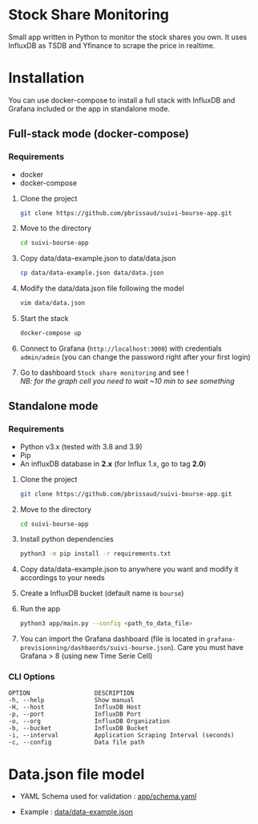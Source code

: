 
# Stock Share Monitoring

Small app written in Python to monitor the stock shares you own. It uses InfluxDB as TSDB and Yfinance to scrape the price in realtime.  

# Installation

You can use docker-compose to install a full stack with InfluxDB and Grafana included or the app in standalone mode.

## Full-stack mode (docker-compose)

### **Requirements**
* docker
* docker-compose 

1. Clone the project
    ```bash
    git clone https://github.com/pbrissaud/suivi-bourse-app.git
    ```

2. Move to the directory
    ```bash
    cd suivi-bourse-app
    ```

3. Copy data/data-example.json to data/data.json
    ```bash
    cp data/data-example.json data/data.json
    ```

4. Modify the data/data.json file following the model
    ```bash
    vim data/data.json
    ```

5. Start the stack
    ```bash
    docker-compose up
    ```

6. Connect to Grafana (`http://localhost:3000`) with credentials `admin/admin` (you can change the password right after your first login)

7. Go to dashboard `Stock share monitoring` and see !  
*NB: for the graph cell you need to wait ~10 min to see something*

## Standalone mode

### **Requirements**
* Python v3.x  (tested with 3.8 and 3.9)
* Pip
* An influxDB database in **2.x** (for Influx 1.x, go to tag **2.0**)

1. Clone the project
    ```bash
    git clone https://github.com/pbrissaud/suivi-bourse-app.git
    ```

2. Move to the directory
    ```bash
    cd suivi-bourse-app
    ```

3. Install python dependencies
    ```bash
    python3 -m pip install -r requirements.txt
    ```

4. Copy data/data-example.json to anywhere you want and modify it accordings to your needs

5. Create a InfluxDB bucket (default name is `bourse`)

6. Run the app 
    ```bash
    python3 app/main.py --config <path_to_data_file> 
    ```

7. You can import the Grafana dashboard (file is located in `grafana-provisionning/dashbaords/suivi-bourse.json`). Care you must have Grafana > 8 (using new Time Serie Cell) 

### **CLI Options**

```
OPTION                  DESCRIPTION
-h, --help              Show manual
-H, --host              InfluxDB Host
-p, --port              InfluxDB Port
-o, --org               InfluxDB Organization
-b, --bucket            InfluxDB Bucket
-i, --interval          Application Scraping Interval (seconds)
-c, --config            Data file path
```

# Data.json file model

* YAML Schema used for validation :  [app/schema.yaml](app/schema.yaml)

* Example : [data/data-example.json](data/data-example.json)